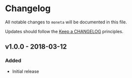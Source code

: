 # Changelog

All notable changes to `moneta` will be documented in this file.

Updates should follow the [Keep a CHANGELOG](http://keepachangelog.com/) principles.

## v1.0.0 - 2018-03-12

### Added
- Initial release
